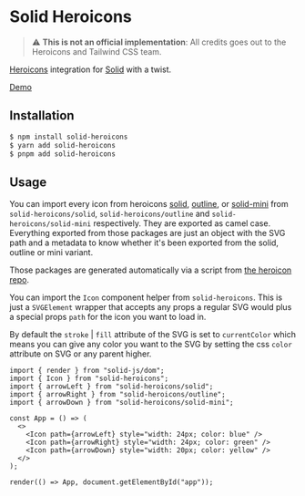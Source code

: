 # Solid Heroicons

> :warning: **This is not an official implementation**: All credits goes out to the Heroicons and Tailwind CSS team.

[Heroicons](https://github.com/tailwindlabs/heroicons) integration for [Solid](https://github.com/ryansolid/solid) with a twist.

[Demo](https://codesandbox.io/s/solid-heroicons-f26s1?file=/src/index.tsx)

## Installation

```bash
$ npm install solid-heroicons
$ yarn add solid-heroicons
$ pnpm add solid-heroicons
```

## Usage

You can import every icon from heroicons [solid](https://github.com/tailwindlabs/heroicons/tree/master/24/solid), [outline](https://github.com/tailwindlabs/heroicons/tree/master/24/outline), or [solid-mini](https://github.com/tailwindlabs/heroicons/tree/master/20/solid) from `solid-heroicons/solid`, `solid-heroicons/outline` and `solid-heroicons/solid-mini` respectively. 
They are exported as camel case. Everything exported from those packages are just an object with the SVG path and a metadata to know whether it's been exported from the solid, outline or mini variant.

Those packages are generated automatically via a script from [the heroicon repo](https://github.com/tailwindlabs/heroicons).

You can import the `Icon` component helper from `solid-heroicons`. This is just a `SVGElement` wrapper that accepts any props a regular SVG would plus a special props `path` for the icon you want to load in.

By default the `stroke` | `fill` attribute of the SVG is set to `currentColor` which means you can give any color you want to the SVG by setting the css `color` attribute on SVG or any parent higher.

```tsx
import { render } from "solid-js/dom";
import { Icon } from "solid-heroicons";
import { arrowLeft } from "solid-heroicons/solid";
import { arrowRight } from "solid-heroicons/outline";
import { arrowDown } from "solid-heroicons/solid-mini";

const App = () => (
  <>
    <Icon path={arrowLeft} style="width: 24px; color: blue" />
    <Icon path={arrowRight} style="width: 24px; color: green" />
    <Icon path={arrowDown} style="width: 20px; color: yellow" />
  </>
);

render(() => App, document.getElementById("app"));
```
